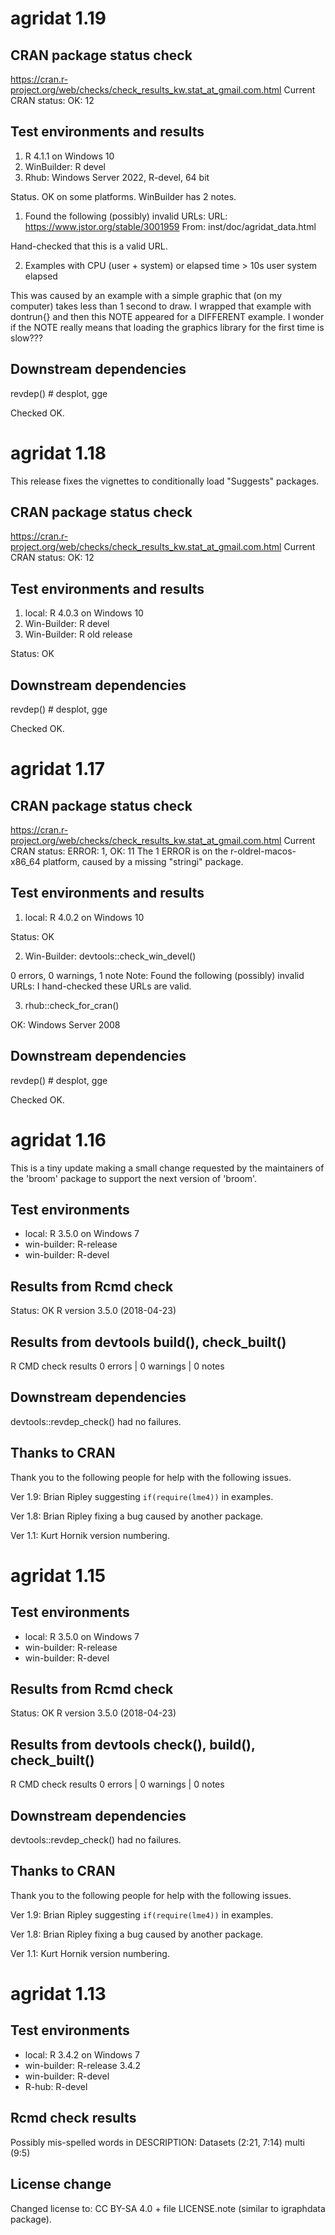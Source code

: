 # agridat 1.19

## CRAN package status check

https://cran.r-project.org/web/checks/check_results_kw.stat_at_gmail.com.html
Current CRAN status: OK: 12

## Test environments and results

1. R 4.1.1 on Windows 10
2. WinBuilder: R devel
3. Rhub: Windows Server 2022, R-devel, 64 bit

Status.  OK on some platforms. WinBuilder has 2 notes.

1. Found the following (possibly) invalid URLs:
  URL: https://www.jstor.org/stable/3001959
    From: inst/doc/agridat_data.html
   
Hand-checked that this is a valid URL.

2. Examples with CPU (user + system) or elapsed time > 10s
            user system elapsed

This was caused by an example with a simple graphic that (on my computer) takes less than 1 second to draw.  I wrapped that example with dontrun{} and then this NOTE appeared for a DIFFERENT example.  I wonder if the NOTE really means that loading the graphics library for the first time  is slow???


## Downstream dependencies

revdep() # desplot, gge

Checked OK.


# agridat 1.18

This release fixes the vignettes to conditionally load "Suggests" packages.

## CRAN package status check

https://cran.r-project.org/web/checks/check_results_kw.stat_at_gmail.com.html
Current CRAN status: OK: 12

## Test environments and results

1. local: R 4.0.3 on Windows 10
2. Win-Builder: R devel
3. Win-Builder: R old release

Status: OK

## Downstream dependencies

revdep() # desplot, gge

Checked OK.


# agridat 1.17

## CRAN package status check

https://cran.r-project.org/web/checks/check_results_kw.stat_at_gmail.com.html
Current CRAN status: ERROR: 1, OK: 11 
The 1 ERROR is on the r-oldrel-macos-x86_64 platform, caused by a missing "stringi" package.

## Test environments and results

1. local: R 4.0.2 on Windows 10

Status: OK

2. Win-Builder: devtools::check_win_devel()

0 errors, 0 warnings, 1 note
Note: Found the following (possibly) invalid URLs:
I hand-checked these URLs are valid.

3. rhub::check_for_cran()

OK: Windows Server 2008

## Downstream dependencies

revdep() # desplot, gge

Checked OK.


# agridat 1.16

This is a tiny update making a small change requested by the maintainers of the 'broom' package to support the next version of 'broom'.

## Test environments

* local: R 3.5.0 on Windows 7
* win-builder: R-release
* win-builder: R-devel

## Results from Rcmd check

Status: OK
R version 3.5.0 (2018-04-23)

## Results from devtools build(), check_built()

R CMD check results
0 errors | 0 warnings | 0 notes

## Downstream dependencies

devtools::revdep_check() had no failures.

## Thanks to CRAN

Thank you to the following people for help with the following issues.

Ver 1.9: Brian Ripley suggesting `if(require(lme4))` in examples.

Ver 1.8: Brian Ripley fixing a bug caused by another package.

Ver 1.1: Kurt Hornik version numbering.



# agridat 1.15

## Test environments

* local: R 3.5.0 on Windows 7
* win-builder: R-release
* win-builder: R-devel

## Results from Rcmd check

Status: OK
R version 3.5.0 (2018-04-23)

## Results from devtools check(), build(), check_built()

R CMD check results
0 errors | 0 warnings | 0 notes

## Downstream dependencies

devtools::revdep_check() had no failures.

## Thanks to CRAN

Thank you to the following people for help with the following issues.

Ver 1.9: Brian Ripley suggesting `if(require(lme4))` in examples.

Ver 1.8: Brian Ripley fixing a bug caused by another package.

Ver 1.1: Kurt Hornik version numbering.



# agridat 1.13

## Test environments

* local: R 3.4.2 on Windows 7
* win-builder: R-release 3.4.2
* win-builder: R-devel
* R-hub: R-devel

## Rcmd check results

Possibly mis-spelled words in DESCRIPTION:
  Datasets (2:21, 7:14)
  multi (9:5)

## License change

Changed license to: CC BY-SA 4.0 + file LICENSE.note (similar to igraphdata package).

